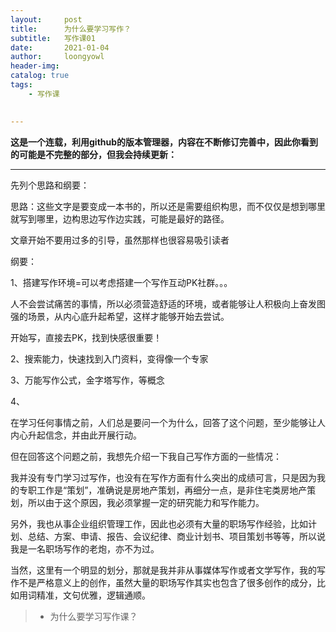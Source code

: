 ```yaml
---
layout:     post
title:      为什么要学习写作？
subtitle:   写作课01
date:       2021-01-04
author:     loongyowl
header-img: 
catalog: true
tags:
    - 写作课
   

---
```


**这是一个连载，利用github的版本管理器，内容在不断修订完善中，因此你看到的可能是不完整的部分，但我会持续更新：**

----

先列个思路和纲要：

思路：这些文字是要变成一本书的，所以还是需要组织构思，而不仅仅是想到哪里就写到哪里，边构思边写作边实践，可能是最好的路径。

文章开始不要用过多的引导，虽然那样也很容易吸引读者

纲要：

1、搭建写作环境=可以考虑搭建一个写作互动PK社群。。。

人不会尝试痛苦的事情，所以必须营造舒适的环境，或者能够让人积极向上奋发图强的场景，从内心底升起希望，这样才能够开始去尝试。

开始写，直接去PK，找到快感很重要！

2、搜索能力，快速找到入门资料，变得像一个专家

3、万能写作公式，金字塔写作，等概念

4、



在学习任何事情之前，人们总是要问一个为什么，回答了这个问题，至少能够让人内心升起信念，并由此开展行动。

但在回答这个问题之前，我想先介绍一下我自己写作方面的一些情况：

我并没有专门学习过写作，也没有在写作方面有什么突出的成绩可言，只是因为我的专职工作是“策划”，准确说是房地产策划，再细分一点，是非住宅类房地产策划，所以由于这个原因，我必须掌握一定的研究能力和写作能力。

另外，我也从事企业组织管理工作，因此也必须有大量的职场写作经验，比如计划、总结、方案、申请、报告、会议纪律、商业计划书、项目策划书等等，所以说我是一名职场写作的老炮，亦不为过。

当然，这里有一个明显的划分，那就是我并非从事媒体写作或者文学写作，我的写作不是严格意义上的创作，虽然大量的职场写作其实也包含了很多创作的成分，比如用词精准，文句优雅，逻辑通顺。







> - 为什么要学习写作课？


